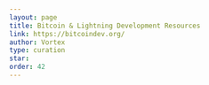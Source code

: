 ```yaml
---
layout: page
title: Bitcoin & Lightning Development Resources
link: https://bitcoindev.org/
author: Vortex
type: curation
star: 
order: 42
---
```

